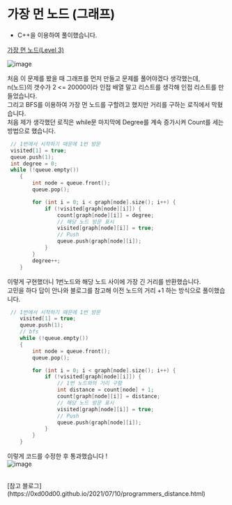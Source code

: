 # 가장 먼 노드 (그래프)
* C++을 이용하여 풀이했습니다.

[가장 먼 노드(Level 3)](https://school.programmers.co.kr/learn/courses/30/lessons/49189)  <br/>

![image](https://github.com/seungdo1234/CodingTestPractice/assets/86179438/8c670741-c028-4dd3-a04b-d252b03e739b)

처음 이 문제를 봤을 때 그래프를 먼저 만들고 문제를 풀어야겠다 생각했는데, <br/>
n(노드)의 갯수가 2 <= 20000이라 인접 배열 말고 리스트를 생각해 인접 리스트를 만들었습니다. <br/>
그리고 BFS를 이용하여 가장 먼 노드를 구할려고 했지만 거리를 구하는 로직에서 막혔습니다. <br/>
처음 제가 생각했던 로직은 while문 마지막에 Degree를 계속 증가시켜 Count를 세는 방법으로 했습니다. <br/>
```c++
 // 1번에서 시작하기 때문에 1번 방문
 visited[1] = true;
 queue.push(1);
 int degree = 0;
 while (!queue.empty())
    {
        int node = queue.front();
        queue.pop();

        for (int i = 0; i < graph[node].size(); i++) {
            if (!visited[graph[node][i]]) {
                count[graph[node][i]] = degree;
                // 해당 노드 방문 표시
                visited[graph[node][i]] = true;
                // Push
                queue.push(graph[node][i]);
            }
        }
        degree++;
    }
```

이렇게 구현했더니 1번노드와 해당 노드 사이에 가장 긴 거리를 반환했습니다. <br/>
고민을 하다 답이 안나와 블로그를 참고해 이전 노드의 거리 +1 하는 방식으로 풀이했습니다. 
```c++
 // 1번에서 시작하기 때문에 1번 방문
    visited[1] = true;
    queue.push(1);
    // bfs
    while (!queue.empty())
    {
        int node = queue.front();
        queue.pop();

        for (int i = 0; i < graph[node].size(); i++) {
            if (!visited[graph[node][i]]) {
                // 1번 노드와의 거리 구함
                int distance = count[node] + 1;
                count[graph[node][i]] = distance;
                // 해당 노드 방문 표시
                visited[graph[node][i]] = true;
                // Push
                queue.push(graph[node][i]);
            }
        }
    }
```
이렇게 코드를 수정한 후 통과했습니다 ! <br/>
![image](https://github.com/seungdo1234/CodingTestPractice/assets/86179438/78a004f3-f8b1-497b-8597-d6dc373e7563)

<br/>
[참고 블로그](https://0xd00d00.github.io/2021/07/10/programmers_distance.html)  <br/>

